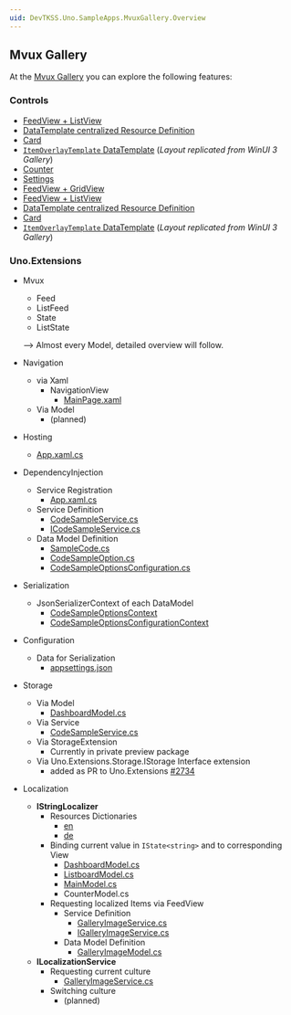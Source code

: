 ```yaml
---
uid: DevTKSS.Uno.SampleApps.MvuxGallery.Overview
---
```


## Mvux Gallery

At the [Mvux Gallery](../../../src/DevTKSS.Uno.Samples.MvuxGallery/) you can explore the following features:

### Controls

- [FeedView + ListView](../../../src/DevTKSS.Uno.Samples.MvuxGallery/Presentation/Views/ListboardPage.xaml)
- [DataTemplate centralized Resource Definition](../../../src/DevTKSS.Uno.Samples.MvuxGallery/Styles/Generic.xaml)
- [Card](../../../src/DevTKSS.Uno.Samples.MvuxGallery/Presentation/Views/SimpleCardsPage.xaml)
- [`ItemOverlayTemplate` DataTemplate](../../../src/DevTKSS.Uno.Samples.MvuxGallery/Styles/Generic.xaml) (*Layout replicated from WinUI 3 Gallery*)
- [Counter](../../../src/DevTKSS.Uno.Samples.MvuxGallery/Presentation/Views/CounterPage.xaml)
- [Settings](../../../src/DevTKSS.Uno.Samples.MvuxGallery/Presentation/Views/SettingsPage.xaml)
- [FeedView + GridView](../../../src/DevTKSS.Uno.Samples.MvuxGallery/Presentation/Views/DashboardPage.xaml)
- [FeedView + ListView](../../../src/DevTKSS.Uno.Samples.MvuxGallery/Presentation/Views/ListboardPage.xaml)
- [DataTemplate centralized Resource Definition](../../../src/DevTKSS.Uno.Samples.MvuxGallery/Styles/Generic.xaml)
- [Card](../../../src/DevTKSS.Uno.Samples.MvuxGallery/Presentation/Views/SimpleCardsPage.xaml)
- [`ItemOverlayTemplate` DataTemplate](../../../src/DevTKSS.Uno.Samples.MvuxGallery/Styles/Generic.xaml) (*Layout replicated from WinUI 3 Gallery*)

### Uno.Extensions

- Mvux
  - Feed
  - ListFeed
  - State
  - ListState

  --> Almost every Model, detailed overview will follow.

- Navigation
  - via Xaml
    - NavigationView
      - [MainPage.xaml](../../../src/DevTKSS.Uno.Samples.MvuxGallery/Presentation/Views/MainPage.xaml)
  - Via Model
    - (planned)

- Hosting  
  - [App.xaml.cs](../../../src/DevTKSS.Uno.Samples.MvuxGallery/App.xaml.cs)

- DependencyInjection
  - Service Registration
    - [App.xaml.cs](../../../src/DevTKSS.Uno.Samples.MvuxGallery/App.xaml.cs)
  - Service Definition
    - [CodeSampleService.cs](../../../src/DevTKSS.Uno.Samples.MvuxGallery/Models/CodeSamples/CodeSampleService.cs)
    - [ICodeSampleService.cs](../../../src/DevTKSS.Uno.Samples.MvuxGallery/Models/CodeSamples/ICodeSampleService.cs)
  - Data Model Definition
    - [SampleCode.cs](../../../src/DevTKSS.Uno.Samples.MvuxGallery/Models/CodeSamples/SampleCode.cs)
    - [CodeSampleOption.cs](../../../src/DevTKSS.Uno.Samples.MvuxGallery/Models/CodeSamples/CodeSampleOption.cs)
    - [CodeSampleOptionsConfiguration.cs](../../../src/DevTKSS.Uno.Samples.MvuxGallery/Models/CodeSamples/CodeSampleOptionsConfiguration.cs)

- Serialization
  - JsonSerializerContext of each DataModel
    - [CodeSampleOptionsContext](../../../src/DevTKSS.Uno.Samples.MvuxGallery/Models/CodeSamples/CodeSampleOptions.cs)
    - [CodeSampleOptionsConfigurationContext](../../../src/DevTKSS.Uno.Samples.MvuxGallery/Models/CodeSamples/CodeSampleOptionsConfiguration.cs)

- Configuration
  - Data for Serialization  
    - [appsettings.json](../../../src/DevTKSS.Uno.Samples.MvuxGallery/appsettings.json)

- Storage
  - Via Model
    - [DashboardModel.cs](../../../src/DevTKSS.Uno.Samples.MvuxGallery/Presentation/ViewModels/DashboardModel.cs)
  - Via Service
    - [CodeSampleService.cs](../../../src/DevTKSS.Uno.Samples.MvuxGallery/Models/CodeSamples/CodeSampleService.cs)
  - Via StorageExtension
    - Currently in private preview package
  - Via Uno.Extensions.Storage.IStorage Interface extension
    - added as PR to Uno.Extensions [#2734](https://github.com/unoplatform/uno.extensions/pull/2734)

- Localization
  - **IStringLocalizer**
    - Resources Dictionaries
      - [en](../../../src/DevTKSS.Uno.Samples.MvuxGallery/Strings/en/)
      - [de](../../../src/DevTKSS.Uno.Samples.MvuxGallery/Strings/de/)
    - Binding current value in `IState<string>` and to corresponding View  
      - [DashboardModel.cs](../../../src/DevTKSS.Uno.Samples.MvuxGallery/Presentation/ViewModels/DashboardModel.cs)
      - [ListboardModel.cs](../../../src/DevTKSS.Uno.Samples.MvuxGallery/Presentation/ViewModels/ListboardModel.cs)
      - [MainModel.cs](../../../src/DevTKSS.Uno.Samples.MvuxGallery/Presentation/ViewModels/MainModel.cs)
      - CounterModel.cs  
    - Requesting localized Items via FeedView  
      - Service Definition  
        - [GalleryImageService.cs](../../../src/DevTKSS.Uno.Samples.MvuxGallery/Models/GalleryImages/GalleryImageService.cs)
        - [IGalleryImageService.cs](../../../src/DevTKSS.Uno.Samples.MvuxGallery/Models/GalleryImages/IGalleryImageService.cs)
      - Data Model Definition  
        - [GalleryImageModel.cs](../../../src/DevTKSS.Uno.Samples.MvuxGallery/Models/GalleryImages/GalleryImageModel.cs)
  - **ILocalizationService**
    - Requesting current culture
      - [GalleryImageService.cs](../../../src/DevTKSS.Uno.Samples.MvuxGallery/Models/GalleryImages/GalleryImageService.cs)
    - Switching culture
      - (planned)
